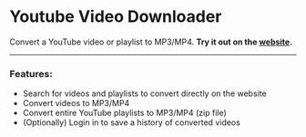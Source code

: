 # Youtube Video Downloader
Convert a YouTube video or playlist to MP3/MP4. **Try it out on the [website](https://youtube3s.herokuapp.com//).**

---

### Features:
- Search for videos and playlists to convert directly on the website
- Convert videos to MP3/MP4
- Convert entire YouTube playlists to MP3/MP4 (zip file)
- (Optionally) Login in to save a history of converted videos

